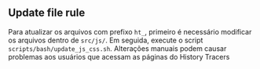 ## Update file rule

Para atualizar os arquivos com prefixo `ht_`, primeiro é necessário modificar os arquivos dentro de `src/js/`. Em seguida, execute o script `scripts/bash/update_js_css.sh`. Alterações manuais podem causar problemas aos usuários que acessam as páginas do History Tracers

